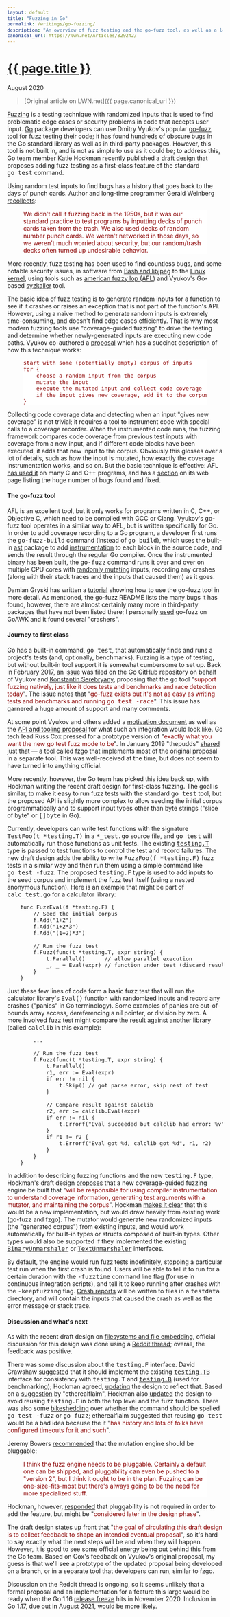 ```yaml
---
layout: default
title: "Fuzzing in Go"
permalink: /writings/go-fuzzing/
description: "An overview of fuzz testing and the go-fuzz tool, as well as a look at the recent draft design for including fuzz testing in the built-in 'go test' command."
canonical_url: https://lwn.net/Articles/829242/
---
```

<h1><a href="{{ page.permalink }}">{{ page.title }}</a></h1>
<p class="subtitle">August 2020</p>

> [Original article on LWN.net]({{ page.canonical_url }})

<style>
DIV.BigQuote {
    font-style: normal;
    font-weight: normal;
    color: darkred;
    background-color: white;
    margin-left: 1cm;
    margin-right: 1cm;
}
pre {
    font-size: 90%;
    word-spacing: 0;
}
span {
    color: darkred;
}
</style>


<p><a href="https://en.wikipedia.org/wiki/Fuzzing">Fuzzing</a> is a testing
technique with randomized inputs that is used to find problematic edge
cases or security problems in code that accepts user input. <a
href="https://golang.org/">Go</a> package developers can use Dmitry Vyukov's popular <a
href="https://github.com/dvyukov/go-fuzz">go-fuzz</a> tool for fuzz testing
their code; it has found
<a href="https://github.com/dvyukov/go-fuzz#trophies">hundreds</a> of
obscure bugs in the Go standard library as well as in third-party
packages. However, this tool is not built in, and is not as simple to use
as it could be; to address this, Go team member Katie Hockman
recently published a <a
href="https://go.googlesource.com/proposal/+/master/design/draft-fuzzing.md">draft
design</a> that proposes adding fuzz testing as a first-class feature of
the standard <tt>go&nbsp;test</tt> command.</p> 

<p>Using random test inputs to find bugs has a history that goes back to
the days of punch cards. Author and long-time programmer Gerald Weinberg <a
href="http://secretsofconsulting.blogspot.com/2017/02/fuzz-testing-and-fuzz-history.html">recollects</a>:</p> 

<div class="BigQuote">
<p>We didn't call it fuzzing back in the 1950s, but it was our standard
practice to test programs by inputting decks of punch cards taken from the
trash. We also used decks of random number punch cards. We weren't
networked in those days, so we weren't much worried about security, but our
random/trash decks often turned up undesirable behavior.</p> 
</div>

<p>More recently, fuzz testing has been used to find countless bugs, and
some notable security issues, in software from <a
href="https://lwn.net/Articles/657959/">Bash and libjpeg</a> to the <a
href="https://lwn.net/Articles/677764/">Linux kernel</a>, using tools such
as <a href="https://lcamtuf.coredump.cx/afl/">american fuzzy lop (AFL)</a>
and Vyukov's Go-based <a
href="https://github.com/google/syzkaller">syzkaller</a> tool.</p> 

<p>The basic idea of fuzz testing is to generate random inputs for a
function to see if it crashes or raises an exception that is not part of
the function's API. However, using a naive method to generate random inputs
is extremely time-consuming, and doesn't find edge cases efficiently. That
is why most modern fuzzing tools use "coverage-guided fuzzing" to drive the
testing and determine whether newly-generated inputs are executing new code
paths. Vyukov co-authored a <a
href="https://docs.google.com/document/u/1/d/1zXR-TFL3BfnceEAWytV8bnzB2Tfp6EPFinWVJ5V4QC8/pub">proposal</a>
which has a succinct description of how this technique works:</p> 

<div class="BigQuote">
<pre>
start with some (potentially empty) corpus of inputs
for {
    choose a random input from the corpus
    mutate the input
    execute the mutated input and collect code coverage
    if the input gives new coverage, add it to the corpus
}
</pre>
</div>

<p>Collecting code coverage data and detecting when an input "gives new
coverage" is not trivial; it requires a tool to instrument code with
special calls to a coverage recorder. When the instrumented code runs, the
fuzzing framework
compares code coverage from previous test inputs with coverage from a new input,
and if different code blocks have been executed, it adds that new input to
the corpus. Obviously this glosses over a lot of details, such as how the
input is mutated, how exactly the coverage instrumentation works, and so
on. But the basic technique is effective: AFL <a
href="https://lcamtuf.coredump.cx/afl/README.txt">has used it</a> on many C
and C++ programs, and has a <a
href="https://lcamtuf.coredump.cx/afl/#bugs">section</a> on its web page
listing the huge number of bugs found and fixed.</p> 


<h4>The go-fuzz tool</h4>

<p>AFL is an excellent tool, but it only works for programs written in C,
C++, or Objective C, which need to be compiled with GCC or
Clang. Vyukov's go-fuzz tool operates in a similar way to AFL, but is
written specifically for Go. In order to add coverage recording to a Go
program, a developer first runs the <tt>go-fuzz-build</tt> command (instead
of <tt>go&nbsp;build</tt>), which uses the built-in <a
href="https://golang.org/pkg/go/ast/">ast</a> package to add <a
href="https://github.com/dvyukov/go-fuzz/blob/master/go-fuzz-build/cover.go">instrumentation</a>
to each block in the source code, and sends the result through the regular
Go compiler. Once the instrumented binary has been built, the
<tt>go-fuzz</tt> command runs it over and over on multiple CPU cores with
<a
href="https://github.com/dvyukov/go-fuzz/blob/master/go-fuzz/mutator.go">randomly
mutating</a> inputs, recording any crashes (along with their stack traces
and the inputs that caused them) as it
goes.</p> 

<p>Damian Gryski has written a <a
href="https://medium.com/@dgryski/go-fuzz-github-com-arolek-ase-3c74d5a3150c">tutorial</a>
showing how to use the go-fuzz tool in more detail. As mentioned, the
go-fuzz README lists the many bugs it has found, however, there are almost
certainly many more in third-party packages that have not been listed
there; I personally <a
href="https://benhoyt.com/writings/goawk/#fuzz-testing">used</a> go-fuzz on
GoAWK and it found several "crashers".</p> 


<h4>Journey to first class</h4>

<p>Go has a built-in command, <tt>go&nbsp;test</tt>, that automatically finds
and runs a project's tests (and, optionally, benchmarks). Fuzzing is a type
of testing, but without built-in tool support it is somewhat cumbersome to
set up. Back in February 2017, an <a
href="https://github.com/golang/go/issues/19109">issue</a> was filed on the
Go GitHub repository on behalf of Vyukov and <a
href="https://research.google/people/KonstantinSerebryany/">Konstantin
Serebryany</a>, proposing that the <tt>go</tt> tool "<span>support fuzzing
natively, just like it does tests and benchmarks and race detection
today</span>". The issue notes that "<span>go-fuzz exists but it's not as
easy as writing tests and benchmarks and running
<tt>go&nbsp;test&nbsp;-race</tt></span>". This issue has garnered a huge
amount of support and 
many comments.</p> 

<p>At some point Vyukov and others added a <a
href="https://docs.google.com/document/d/1N-12_6YBPpF9o4_Zys_E_ZQndmD06wQVAM_0y9nZUIE/edit">motivation
document</a> as well as the <a
href="https://docs.google.com/document/u/1/d/1zXR-TFL3BfnceEAWytV8bnzB2Tfp6EPFinWVJ5V4QC8/pub">API
and tooling proposal</a> for what such an integration would look like. Go
tech lead Russ Cox pressed for a prototype version of "<span>exactly what
you want the new go test fuzz mode to be</span>". In January 2019
"thepudds" <a
href="https://github.com/golang/go/issues/19109#issuecomment-451871672">shared</a>
just that &mdash; a tool called <a
href="https://github.com/thepudds/fzgo">fzgo</a> that implements most of
the original proposal in a separate tool. This was well-received at the
time, but does not seem to have turned into anything official.</p> 

<p>More recently, however, the Go team has picked this idea back up, with
Hockman writing the recent draft design for first-class fuzzing. The goal
is similar, to make it easy to run fuzz tests with the standard
<tt>go&nbsp;test</tt> tool, but the proposed API is slightly more complex
to allow 
seeding the initial corpus programmatically and to support input types
other than byte strings ("slice of byte" or <tt>[]byte</tt> in Go).</p> 

<p>Currently, developers can write test functions with the signature
<tt>TestFoo(t&nbsp;*testing.T)</tt> in a <tt>*_test.go</tt> source file, and
<tt>go&nbsp;test</tt> will automatically run those functions as unit tests. The
existing <a href="https://golang.org/pkg/testing/#T"><tt>testing.T</tt></a>
type is passed to test functions to control the test and record
failures. The new draft design adds the ability to write
<tt>FuzzFoo(f&nbsp;*testing.F)</tt> fuzz tests
in a similar way
and then run them using a simple command like <tt>go&nbsp;test&nbsp;-fuzz</tt>. The
proposed <tt>testing.F</tt> type is used to add inputs to the seed corpus
and implement the fuzz test itself (using a nested anonymous
function). Here is an example that might be part of <tt>calc_test.go</tt>
for a calculator library:</p> 

<pre>
    func FuzzEval(f *testing.F) {
        // Seed the initial corpus
        f.Add("1+2")
        f.Add("1+2*3")
        f.Add("(1+2)*3")

        // Run the fuzz test
        f.Fuzz(func(t *testing.T, expr string) {
            t.Parallel()      // allow parallel execution
            _, _ = Eval(expr) // function under test (discard result and error)
        }
    }
</pre>

<p>Just these few lines of code form a basic fuzz test that will run the
calculator library's <tt>Eval()</tt> function with randomized inputs and
record any crashes ("panics" in Go terminology). Some examples of panics
are out-of-bounds array access, dereferencing a nil pointer, or division by
zero. A more involved fuzz test might compare the result against another
library (called <tt>calclib</tt> in this example):</p> 

<pre>
        ...

        // Run the fuzz test
        f.Fuzz(func(t *testing.T, expr string) {
            t.Parallel()
            r1, err := Eval(expr)
            if err != nil {
                t.Skip() // got parse error, skip rest of test
            }

            // Compare result against calclib
            r2, err := calclib.Eval(expr)
            if err != nil {
                t.Errorf("Eval succeeded but calclib had error: %v", err)
            }
            if r1 != r2 {
                t.Errorf("Eval got %d, calclib got %d", r1, r2)
            }
        }
    }
</pre>

<p>In addition to describing fuzzing functions and the new
<tt>testing.F</tt> type, Hockman's draft design <a
href="https://go.googlesource.com/proposal/+/master/design/draft-fuzzing.md#fuzzing-engine-and-mutator">proposes</a>
that a new coverage-guided fuzzing engine be built that "<span>will be
responsible for using compiler instrumentation to understand coverage
information, generating test arguments with a mutator, and maintaining the
corpus</span>". Hockman <a
href="https://go.googlesource.com/proposal/+/master/design/draft-fuzzing.md#implementation">makes
it clear</a> that this would be a new implementation, but would draw
heavily from existing work (go-fuzz and fzgo). The mutator would generate
new randomized inputs (the "generated corpus") from existing inputs, and
would work automatically for built-in types or structs composed of built-in
types. Other types would also be supported if they implemented the existing
<a
href="https://golang.org/pkg/encoding/#BinaryUnmarshaler"><tt>BinaryUnmarshaler</tt></a>
or <a
href="https://golang.org/pkg/encoding/#TextUnmarshaler"><tt>TextUnmarshaler</tt></a>
interfaces.</p> 

<p>By default, the engine would run fuzz tests indefinitely, stopping a
particular test run when the first crash is found. Users will be able to
tell it to run for a certain duration with the <tt>-fuzztime</tt> command
line flag (for use in continuous integration scripts), and tell it to keep
running after crashes with the <tt>-keepfuzzing</tt> flag. <a
href="https://go.googlesource.com/proposal/+/master/design/draft-fuzzing.md#crashers">Crash
reports</a> will be written to files in a <tt>testdata</tt> directory, and
will contain the inputs that caused the crash as well as the error message
or stack trace.</p> 


<h4>Discussion and what's next</h4>

<p>As with the recent draft design on <a
href="https://lwn.net/Articles/827215/">filesystems and file embedding</a>,
official discussion for this design was done using a <a
href="https://old.reddit.com/r/golang/comments/hvpr96/design_draft_first_class_fuzzing/">Reddit
thread</a>; overall, the feedback was positive.</p> 

<p>There was some discussion about the <tt>testing.F</tt> interface. David
Crawshaw <a
href="https://old.reddit.com/r/golang/comments/hvpr96/design_draft_first_class_fuzzing/fywx1ag/">suggested</a>
that it should implement the existing <a
href="https://golang.org/pkg/testing/#TB"><tt>testing.TB</tt></a> interface
for consistency with <tt>testing.T</tt> and <a
href="https://golang.org/pkg/testing/#B"><tt>testing.B</tt></a> (used for
benchmarking); Hockman agreed, <a
href="https://old.reddit.com/r/golang/comments/hvpr96/design_draft_first_class_fuzzing/g0c0mg0/">updating</a>
the design to reflect that. Based on a <a
href="https://old.reddit.com/r/golang/comments/hvpr96/design_draft_first_class_fuzzing/fyusyke/">suggestion</a>
by "etherealflaim", Hockman also <a
href="https://old.reddit.com/r/golang/comments/hvpr96/design_draft_first_class_fuzzing/g0c0djh/">updated</a>
the design to avoid reusing <tt>testing.F</tt> in both the top level and
the fuzz function.  There was also some <a
href="https://old.reddit.com/r/golang/comments/hvpr96/design_draft_first_class_fuzzing/fyusyke/">bikeshedding</a>
over whether the command should be spelled <tt>go&nbsp;test&nbsp;-fuzz</tt> or <tt>go
fuzz</tt>; etherealflaim suggested that reusing <tt>go&nbsp;test</tt>
would be a bad idea because the it "<span>has history and lots of folks
have configured timeouts for it and such</span>".</p> 

<p>Jeremy Bowers <a
href="https://old.reddit.com/r/golang/comments/hvpr96/design_draft_first_class_fuzzing/fyvtms0/">recommended</a>
that the mutation engine should be pluggable:</p> 

<div class="BigQuote">
<p>I think the fuzz engine needs to be pluggable. Certainly a default one
can be shipped, and pluggability can even be pushed to a "version 2", but I
think it ought to be in the plan. Fuzzing can be one-size-fits-most but
there's always going to be the need for more specialized stuff.</p> 
</div>

<p>Hockman, however, <a
href="https://old.reddit.com/r/golang/comments/hvpr96/design_draft_first_class_fuzzing/fywtk8u/">responded</a>
that pluggability is not required in order to add the feature, but might be
"<span>considered later in the design phase</span>".</p> 

<p>The draft design states up front that "<span>the goal of circulating this
draft design is to collect feedback to shape an intended eventual
proposal</span>", so it's hard to say exactly what the next steps will be
and when they will happen. However, it is good to see some official energy
being put behind this from the Go team. Based on Cox's feedback on Vyukov's
original proposal, my guess is that we'll see a prototype of the updated
proposal being developed on a branch, or in a separate tool that developers
can run, similar to fzgo.</p> 

<p>Discussion on the Reddit thread is ongoing, so it seems unlikely that a
formal proposal and an implementation for a feature this large would be
ready when the Go 1.16 <a
href="https://github.com/golang/go/wiki/Go-Release-Cycle">release
freeze</a> hits in November 2020. Inclusion in Go 1.17, due out in August
2021, would be more likely.</p> 
